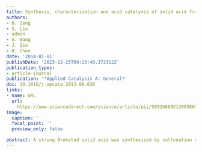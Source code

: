 ```yaml
---
title: Synthesis, characterization and acid catalysis of solid acid from peanut shell
authors:
- D. Zeng
- S. Liu
- admin
- G. Wang
- J. Qiu
- H. Chen
date: '2014-01-01'
publishDate: '2023-12-25T09:23:48.372312Z'
publication_types:
- article-journal
publication: '*Applied Catalysis A: General*'
doi: 10.1016/j.apcata.2013.09.038
links:
- name: URL
  url: 
    https://www.sciencedirect.com/science/article/pii/S0926860X13005802?via%3Dihub
image:
  caption: ''
  focal_point: ''
  preview_only: false

abstract: A strong Brønsted solid acid was synthesized by sulfonation of the partially carbonized agricultural biowaste peanut shell. The acidity of the Brønsted solid acid was characterized by X-ray diffraction (XRD), Fourier-transform infrared spectra (FT-IR) and solid-state nuclear magnetic resonance (NMR) spectroscopy. The characterization results show that sulfonation on the peanut shell carbon produces a carbon based solid acid containing three functional Brønsted acid sites, weak acidic single bondOH groups, strong acidic single bondCOOH and single bondSO3H groups. The acid strength of the solid acid is stronger than that of HZSM-5(Si/Al = 75), but still weaker than that of 100% H2SO4. The catalytic reaction tests indicate that this solid acid catalyst exhibits high activity and excellent recyclability for biodiesel production.
---
```

